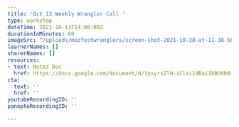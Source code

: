 ```yaml
---
title: 'Oct 13 Weekly Wrangler Call '
type: workshop
dateTime: 2021-10-13T14:00:00Z
durationInMinutes: 60
imageSrc: "/uploads/mozfestwranglers/screen-shot-2021-10-28-at-11-38-58-pm.png"
learnerNames: []
sharerNames: []
resources:
- text: Notes Doc
  href: https://docs.google.com/document/d/1yxyrsZlH-iClsi1dBai1bBUVb0iH4fzyIWxIotDMc58/edit#
cta:
  text: ''
  href: ''
youtubeRecordingID: ''
panoptoRecordingID: ''

---
```

